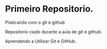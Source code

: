 # Primeiro Repositorio.
Praticando com o git e github

Repositorio ciado durante a aula de git e github.

Aprendendo a Utilizar Git e GitHub.
